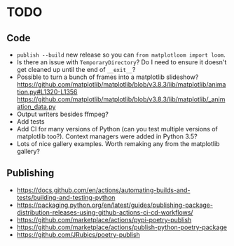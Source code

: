 # TODO

## Code

* `publish --build` new release so you can `from matplotloom import loom`.
* Is there an issue with `TemporaryDirectory`? Do I need to ensure it doesn't get cleaned up until the end of `__exit__`?
* Possible to turn a bunch of frames into a matplotlib slideshow?
https://github.com/matplotlib/matplotlib/blob/v3.8.3/lib/matplotlib/animation.py#L1320-L1356
https://github.com/matplotlib/matplotlib/blob/v3.8.3/lib/matplotlib/_animation_data.py
* Output writers besides ffmpeg?
* Add tests
* Add CI for many versions of Python (can you test multiple versions of matplotlib too?). Context managers were added in Python 3.5?
* Lots of nice gallery examples. Worth remaking any from the matplotlib gallery?

## Publishing

* https://docs.github.com/en/actions/automating-builds-and-tests/building-and-testing-python
* https://packaging.python.org/en/latest/guides/publishing-package-distribution-releases-using-github-actions-ci-cd-workflows/
* https://github.com/marketplace/actions/pypi-poetry-publish
* https://github.com/marketplace/actions/publish-python-poetry-package
* https://github.com/JRubics/poetry-publish
